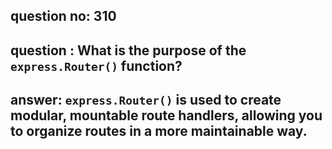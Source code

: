
      
## question no: 310

## question : What is the purpose of the `express.Router()` function?

## answer: `express.Router()` is used to create modular, mountable route handlers, allowing you to organize routes in a more maintainable way.
      